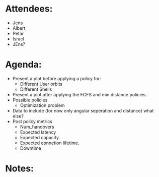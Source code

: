 
# Attendees:
- Jens 
- Albert 
- Petar 
- Israel
- JEns?
# Agenda:

- Present a plot before applying a policy for: 
	- Different User orbits
	- Different Shells 
- Present a plot after applying the FCFS and min distance policies. 
- Possible policies
	- Optimization problem
- Data to include (for now only angular seperation and distance) what else?
- Post policy metrics
	- Num_handovers
	- Expected latency
	- Expected capacity.
	- Expected connetion lifetime. 
	- Downtime

# Notes:

